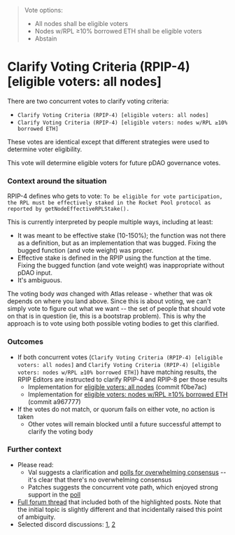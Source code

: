 > Vote options:
> - All nodes shall be eligible voters
> - Nodes w/RPL ≥10% borrowed ETH shall be eligible voters
> - Abstain

# Clarify Voting Criteria (RPIP-4) [eligible voters: all nodes]

There are two concurrent votes to clarify voting criteria:
- `Clarify Voting Criteria (RPIP-4) [eligible voters: all nodes]`
- `Clarify Voting Criteria (RPIP-4) [eligible voters: nodes w/RPL ≥10% borrowed ETH]`

These votes are identical except that different strategies were used to determine voter eligibility.

This vote will determine eligible voters for future pDAO governance votes.

### Context around the situation

RPIP-4 defines who gets to vote: `To be eligible for vote participation, the RPL must be effectively staked in the Rocket Pool protocol as reported by getNodeEffectiveRPLStake().`

This is currently interpreted by people multiple ways, including at least:
- It was meant to be effective stake (10-150%); the function was not there as a definition, but as an implementation that was bugged. Fixing the bugged function (and vote weight) was proper.
- Effective stake is defined in the RPIP using the function at the time. Fixing the bugged function (and vote weight) was inappropriate without pDAO input.
- It's ambiguous.

The voting body _was_ changed with Atlas release - whether that was ok depends on where you land above.
Since this is about voting, we can't simply vote to figure out what we want -- the set of people that should vote on that is in question (ie, this is a bootstrap problem). This is why the approach is to vote using both possible voting bodies to get this clarified.


### Outcomes
- If both concurrent votes (`Clarify Voting Criteria (RPIP-4) [eligible voters: all nodes]` and `Clarify Voting Criteria (RPIP-4) [eligible voters: nodes w/RPL ≥10% borrowed ETH]`) have matching results, the RPIP Editors are instructed to clarify RPIP-4 and RPIP-8 per those results
  -  Implementation for [eligible voters: all nodes](https://github.com/rocket-pool/RPIPs/pull/86) (commit f0be7ac)
  -  Implementation for [eligible voters: nodes w/RPL ≥10% borrowed ETH](https://github.com/rocket-pool/RPIPs/pull/85) (commit a967777)
- If the votes do not match, or quorum fails on either vote, no action is taken
  - Other votes will remain blocked until a future successful attempt to clarify the voting body


### Further context
- Please read:
  - Val suggests a clarification and [polls for overwhelming consensus](https://dao.rocketpool.net/t/rpip-4-effective-rpl-10/2068/7?u=valdorff) -- it's clear that there's no overwhelming consensus
  - Patches suggests the concurrent vote path, which enjoyed strong support in the [poll](https://dao.rocketpool.net/t/rpip-4-effective-rpl-10/2068/41?u=valdorff)
- [Full forum thread](https://dao.rocketpool.net/t/rpip-4-effective-rpl-10/2068?u=valdorff) that included both of the highlighted posts. Note that the initial topic is slightly different and that incidentally raised this point of ambiguity.
- Selected discord discussions: [1](https://discord.com/channels/405159462932971535/405163713063288832/1148270849401565315),  [2](https://discord.com/channels/405159462932971535/774497904559783947/1150386963153698898)